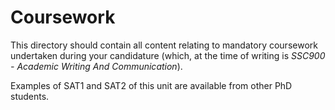 # Coursework

This directory should contain all content relating to mandatory coursework undertaken during your candidature (which, at the time of writing is _SSC900 - Academic Writing And Communication_).

Examples of SAT1 and SAT2 of this unit are available from other PhD students.